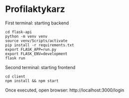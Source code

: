 # Profilaktykarz

First terminal: starting backend
```
cd flask-api
python -m venv venv
source venv/Scripts/activate
pip install -r requirements.txt
export FLASK_APP=run.py
export FLASK_ENV=development
flask run
```

Second terminal: starting frontend
```
cd client
npm install && npm start 
```

Once executed, open browser: http://localhost:3000/login
